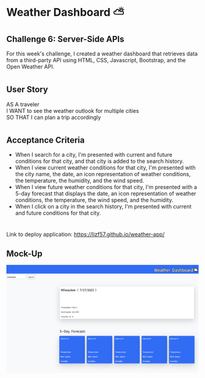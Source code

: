 # Weather Dashboard ⛅️

## Challenge 6: Server-Side APIs

For this week's challenge, I created a weather dashboard that retrieves data from a third-party API using HTML, CSS, Javascript, Bootstrap, and the Open Weather API.

#

## User Story
AS A traveler
<br>
I WANT to see the weather outlook for multiple cities
<br>
SO THAT I can plan a trip accordingly

#

## Acceptance Criteria
- When I search for a city, I'm presented with current and future conditions for that city, and that city is added to the search history.
- When I view current weather conditions for that city, I'm presented with the city name, the date, an icon representation of weather conditions, the temperature, the humidity, and the wind speed.
- When I view future weather conditions for that city, I'm presented with a 5-day forecast that displays the date, an icon representation of weather conditions, the temperature, the wind speed, and the humidity.
- When I click on a city in the search history, I'm presented with current and future conditions for that city.

#

Link to deploy application: https://lizf57.github.io/weather-app/ 

## Mock-Up
![Project Screenshot](./images/Screenshot-weather%20.png)